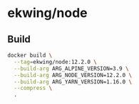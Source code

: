 # ekwing/node

## Build
```bash
docker build \
  --tag=ekwing/node:12.2.0 \
  --build-arg ARG_ALPINE_VERSION=3.9 \
  --build-arg ARG_NODE_VERSION=12.2.0 \
  --build-arg ARG_YARN_VERSION=1.16.0 \
  --compress \
  .
```
